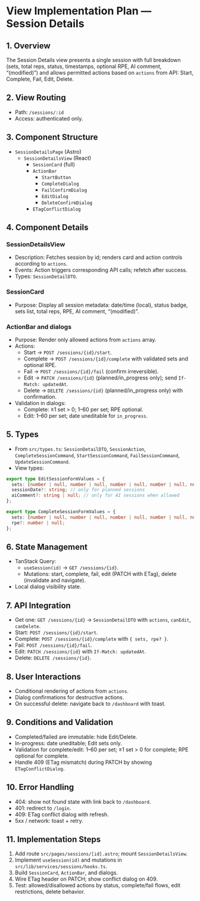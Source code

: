 # View Implementation Plan — Session Details

## 1. Overview

The Session Details view presents a single session with full breakdown (sets, total reps, status, timestamps, optional RPE, AI comment, “(modified)”) and allows permitted actions based on `actions` from API: Start, Complete, Fail, Edit, Delete.

## 2. View Routing

- Path: `/sessions/:id`
- Access: authenticated only.

## 3. Component Structure

- `SessionDetailsPage` (Astro)
  - `SessionDetailsView` (React)
    - `SessionCard` (full)
    - `ActionBar`
      - `StartButton`
      - `CompleteDialog`
      - `FailConfirmDialog`
      - `EditDialog`
      - `DeleteConfirmDialog`
    - `ETagConflictDialog`

## 4. Component Details

### SessionDetailsView

- Description: Fetches session by id; renders card and action controls according to `actions`.
- Events: Action triggers corresponding API calls; refetch after success.
- Types: `SessionDetailDTO`.

### SessionCard

- Purpose: Display all session metadata: date/time (local), status badge, sets list, total reps, RPE, AI comment, “(modified)”.

### ActionBar and dialogs

- Purpose: Render only allowed actions from `actions` array.
- Actions:
  - Start → `POST /sessions/{id}/start`.
  - Complete → `POST /sessions/{id}/complete` with validated sets and optional RPE.
  - Fail → `POST /sessions/{id}/fail` (confirm irreversible).
  - Edit → `PATCH /sessions/{id}` (planned/in_progress only); send `If-Match: updatedAt`.
  - Delete → `DELETE /sessions/{id}` (planned/in_progress only) with confirmation.
- Validation in dialogs:
  - Complete: ≥1 set > 0; 1–60 per set; RPE optional.
  - Edit: 1–60 per set; date uneditable for `in_progress`.

## 5. Types

- From `src/types.ts`: `SessionDetailDTO`, `SessionAction`, `CompleteSessionCommand`, `StartSessionCommand`, `FailSessionCommand`, `UpdateSessionCommand`.
- View types:

```ts
export type EditSessionFormValues = {
  sets: [number | null, number | null, number | null, number | null, number | null];
  sessionDate?: string; // only for planned sessions
  aiComment?: string | null; // only for AI sessions when allowed
};

export type CompleteSessionFormValues = {
  sets: [number | null, number | null, number | null, number | null, number | null];
  rpe?: number | null;
};
```

## 6. State Management

- TanStack Query:
  - `useSession(id)` → `GET /sessions/{id}`.
  - Mutations: start, complete, fail, edit (PATCH with ETag), delete (invalidate and navigate).
- Local dialog visibility state.

## 7. API Integration

- Get one: `GET /sessions/{id}` → `SessionDetailDTO` with `actions`, `canEdit`, `canDelete`.
- Start: `POST /sessions/{id}/start`.
- Complete: `POST /sessions/{id}/complete` with `{ sets, rpe? }`.
- Fail: `POST /sessions/{id}/fail`.
- Edit: `PATCH /sessions/{id}` with `If-Match: updatedAt`.
- Delete: `DELETE /sessions/{id}`.

## 8. User Interactions

- Conditional rendering of actions from `actions`.
- Dialog confirmations for destructive actions.
- On successful delete: navigate back to `/dashboard` with toast.

## 9. Conditions and Validation

- Completed/failed are immutable: hide Edit/Delete.
- In-progress: date uneditable; Edit sets only.
- Validation for complete/edit: 1–60 per set; ≥1 set > 0 for complete; RPE optional for complete.
- Handle 409 (ETag mismatch) during PATCH by showing `ETagConflictDialog`.

## 10. Error Handling

- 404: show not found state with link back to `/dashboard`.
- 401: redirect to `/login`.
- 409: ETag conflict dialog with refresh.
- 5xx / network: toast + retry.

## 11. Implementation Steps

1. Add route `src/pages/sessions/[id].astro`; mount `SessionDetailsView`.
2. Implement `useSession(id)` and mutations in `src/lib/services/sessions/hooks.ts`.
3. Build `SessionCard`, `ActionBar`, and dialogs.
4. Wire ETag header on PATCH; show conflict dialog on 409.
5. Test: allowed/disallowed actions by status, complete/fail flows, edit restrictions, delete behavior.

